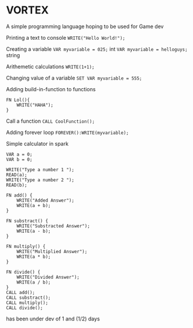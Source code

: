 # VORTEX
A simple programming language hoping to be used for Game dev

Printing a text to console
```WRITE("Hello World!");```

Creating a variable
```VAR myvariable = 025;``` int
```VAR myvariable = helloguys;``` string

Arithemetic calculations
```WRITE(1+1);```


Changing value of a variable
```SET VAR myvariable = 555;```

Adding build-in-function to functions
```
FN Lol(){
    WRITE("HAHA");
}
```

Call a function
```CALL CoolFunction();```

Adding forever loop
```FOREVER():WRITE(myvariable);```


Simple calculator in spark
```
VAR a = 0;
VAR b = 0;

WRITE("Type a number 1 ");
READ(a);
WRITE("Type a number 2 ");
READ(b);

FN add() {
    WRITE("Added Answer");
    WRITE(a + b);
}

FN substract() {
    WRITE("Substracted Answer");
    WRITE(a - b);
}

FN multiply() {
    WRITE("Multiplied Answer");
    WRITE(a * b);
}

FN divide() {
    WRITE("Divided Answer");
    WRITE(a / b);
}
CALL add();
CALL substract();
CALL multiply();
CALL divide();
```

has been under dev of 1 and (1/2) days


